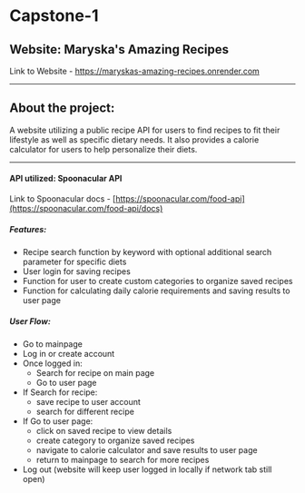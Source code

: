 # Capstone-1
## Website: Maryska's Amazing Recipes
Link to Website - https://maryskas-amazing-recipes.onrender.com

---

## About the project:
A website utilizing a public recipe API for users to find recipes to fit their lifestyle as well as specific dietary needs. It also provides a calorie calculator for users to help personalize their diets.

---

#### API utilized: Spoonacular API
Link to Spoonacular docs - [https://spoonacular.com/food-api](https://spoonacular.com/food-api/docs) 

##### Features:
- Recipe search function by keyword with optional additional search parameter for specific diets
- User login for saving recipes
- Function for user to create custom categories to organize saved recipes
- Function for calculating daily calorie requirements and saving results to user page

##### User Flow:
- Go to mainpage
- Log in or create account
- Once logged in:
    - Search for recipe on main page
    - Go to user page
- If Search for recipe:
    - save recipe to user account
    - search for different recipe
- If Go to user page:
    - click on saved recipe to view details
    - create category to organize saved recipes
    - navigate to calorie calculator and save results to user page
    - return to mainpage to search for more recipes
- Log out (website will keep user logged in locally if network tab still open) 

